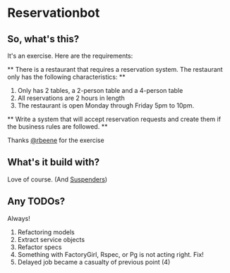Reservationbot
==============

## So, what's this?

It's an exercise. Here are the requirements:

** There is a restaurant that requires a reservation system. The restaurant only has the following characteristics: **

1. Only has 2 tables, a 2-person table and a 4-person table
2. All reservations are 2 hours in length
3. The restaurant is open Monday through Friday 5pm to 10pm.

** Write a system that will accept reservation requests and create them if the business rules are followed. **

Thanks [@rbeene](https://github.com/rbeene) for the exercise

## What's it build with?

Love of course. (And [Suspenders](https://github.com/thoughtbot/suspenders))

## Any TODOs?

Always!

1. Refactoring models
2. Extract service objects
3. Refactor specs
4. Something with FactoryGirl, Rspec, or Pg is not acting right. Fix!
5. Delayed job became a casualty of previous point (4)
